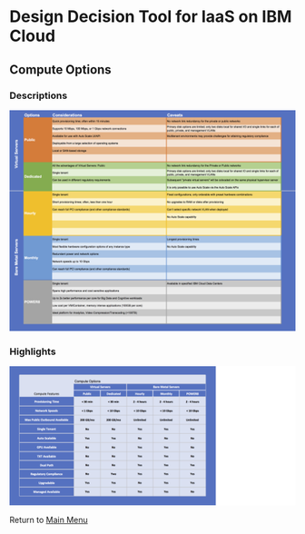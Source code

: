 # Design Decision Tool for IaaS on IBM Cloud

## Compute Options

### Descriptions
![Descriptive Format](/images/rainbow_tool_compute.png)

### Highlights
![Bullet Format](/images/express_tool_compute.png)

Return to [Main Menu](README.md)
